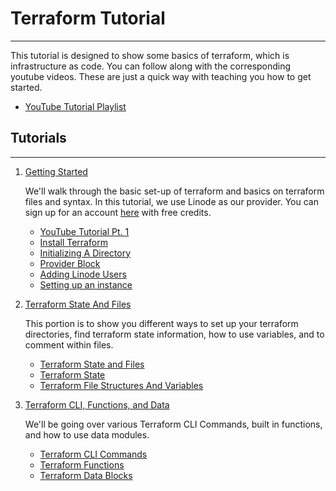 # Terraform Tutorial

---

This tutorial is designed to show some basics of terraform, which is infrastructure as code. You can follow along with the corresponding youtube videos. These are just a quick way with teaching you how to get started.

- [YouTube Tutorial Playlist](https://youtube.com/playlist?list=PLGWu201K4_lgCRK-SxW_EpvOc8GLY77U3)

## Tutorials

---

1. [Getting Started](01-getting-started/)

    We'll walk through the basic set-up of terraform and basics on terraform files and syntax. In this tutorial, we use Linode as our provider. You can sign up for an account [here](https://https://linode.gvw92c.net/b1tsized) with free credits.

    - [YouTube Tutorial Pt. 1](https://youtu.be/_YxZFAMezBM)
    - [Install Terraform](01-getting-started#installing-terraform)
    - [Initializing A Directory](01-getting-started#initializing-a-directory)
    - [Provider Block](01-getting-started#provider-block)
    - [Adding Linode Users](01-getting-started#adding-linode-users)
    - [Setting up an instance](01-getting-started#setting-up-an-instance)

2. [Terraform State And Files](02-terraform-state-and-files/)

    This portion is to show you different ways to set up your terraform directories, find terraform state information, how to use variables, and to comment within files.

    - [Terraform State and Files](02-terraform-state-and-files#0terraform-state-and-files)
    - [Terraform State](02-terraform-state-and-files#terraform-state)
    - [Terraform File Structures And Variables](02-terraform-state-and-files#terraform-file-structures-and-variables)

3. [Terraform CLI, Functions, and Data](03-terraform-cli-functions-and-data/)

    We'll be going over various Terraform CLI Commands, built in functions, and how to use data modules.

    - [Terraform CLI Commands](03-terraform-cli-functions-and-data#terraform-cli-commands)
    - [Terraform Functions](03-terraform-cli-functions-and-data#terraform-functions)
    - [Terraform Data Blocks](03-terraform-cli-functions-and-data#terraform-data-blocks)